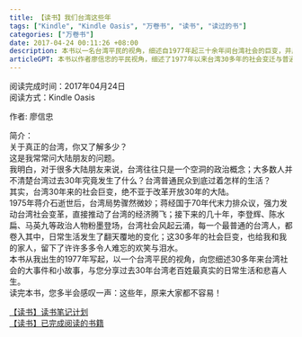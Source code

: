 ```yaml
---
title: 【读书】我们台湾这些年
tags: ["Kindle", "Kindle Oasis", "万卷书", "读书", "读过的书"]
categories: ["万卷书"]
date: 2017-04-24 00:11:26 +08:00
description: 本书以一名台湾平民的视角，细述自1977年起三十余年间台湾社会的巨变，并展现普通民众身处时代洪流中的真实生活与悲喜，旨在呈现一个有血有肉的台湾面貌。
articleGPT: 本书以作者廖信忠的平民视角，细述了1977年以来台湾30多年的社会变迁与普通民众的真实生活。
---
```


阅读完成时间：2017年04月24日  
阅读方式：Kindle Oasis

作者: 廖信忠

简介：  
关于真正的台湾，你又了解多少？  
这是我常常问大陆朋友的问题。  
我明白，对于很多大陆朋友来说，台湾往往只是一个空洞的政治概念；大多数人并不清楚台湾过去30年究竟发生了什么？台湾普通民众到底过着怎样的生活？  
其实，台湾30年来的社会巨变，绝不亚于改革开放30年的大陆。  
1975年蒋介石逝世后，台湾局势骤然微妙；蒋经国于70年代末力排众议，强力发动台湾社会变革，直接推动了台湾的经济腾飞；接下来的几十年，李登辉、陈水扁、马英九等政治人物粉墨登场，台湾社会风起云涌，每一个最普通的台湾人，都卷入其中，日常生活发生了翻天覆地的变化；这30多年的社会巨变，也给我和我的家人，留下了许许多多令人难忘的欢笑与泪水。  
本书从我出生的1977年写起，以一个台湾平民的视角，向您细述30多年来台湾社会的大事件和小故事，与您分享过去30年台湾老百姓最真实的日常生活和悲喜人生。  
读完本书，您多半会感叹一声：这些年，原来大家都不容易！

[【读书】读书笔记计划](/posts/2016/1114/reading-plan)  
[【读书】已完成阅读的书籍](/posts/2017/0315/reading-done)
